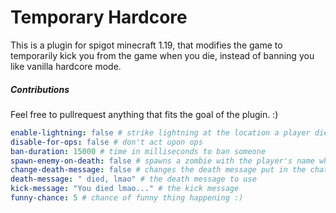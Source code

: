 # Temporary Hardcore
This is a plugin for spigot minecraft 1.19, that modifies the game to temporarily kick you from the game when you die, instead of banning you like vanilla hardcore mode.

##### Contributions
Feel free to pullrequest anything that fits the goal of the plugin. :)

```yml
enable-lightning: false # strike lightning at the location a player dies
disable-for-ops: false # don't act upon ops
ban-duration: 15000 # time in milliseconds to ban someone
spawn-enemy-on-death: false # spawns a zombie with the player's name who died on death
change-death-message: false # changes the death message put in the chat
death-message: " died, lmao" # the death message to use
kick-message: "You died lmao..." # the kick message
funny-chance: 5 # chance of funny thing happening :)
```